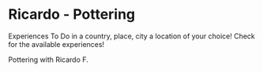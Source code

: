 # Ricardo - Pottering

Experiences To Do in a country, place, city a location of your choice! Check for the available experiences!

Pottering with Ricardo F.
